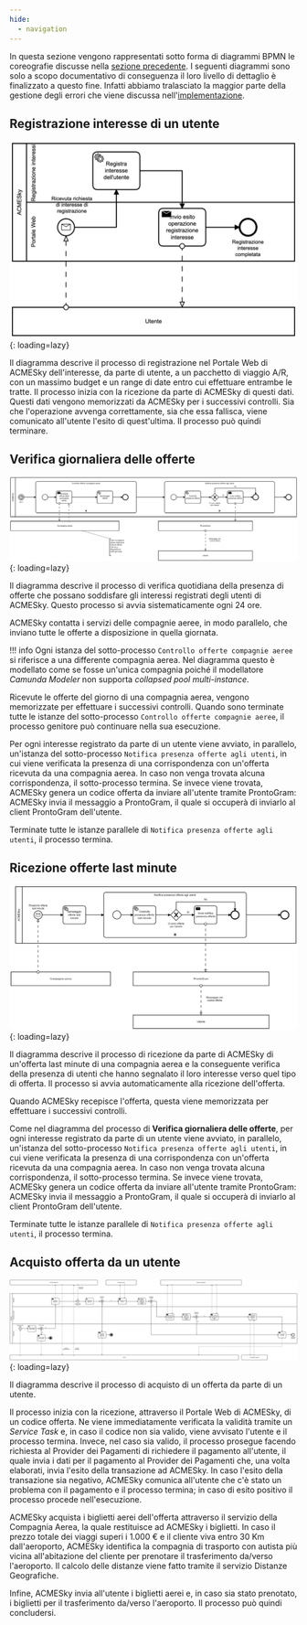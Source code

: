 ```yaml
---
hide:
  - navigation
---
```


In questa sezione vengono rappresentati sotto forma di diagrammi BPMN le coreografie discusse nella [sezione precedente](coreografie.md). I seguenti diagrammi sono solo a scopo documentativo di conseguenza il loro livello di dettaglio è finalizzato a questo fine. Infatti abbiamo tralasciato la maggior parte della gestione degli errori che viene discussa nell'[implementazione](implementazione.md).

<a name="registerInterest"></a>
## Registrazione interesse di un utente
![!BPMN processo registrazione utente](assets/bpmn/bpmn-scopo-documentativo/RegistrazioneInteresseUtente.png){: loading=lazy}

Il diagramma descrive il processo di registrazione nel Portale Web di ACMESky dell'interesse, da parte di utente, a un pacchetto di viaggio A/R, con un massimo budget e un range di date entro cui effettuare entrambe le tratte. Il processo inizia con la ricezione da parte di ACMESky di questi dati. Questi dati vengono memorizzati da ACMESky per i successivi controlli. Sia che l'operazione avvenga correttamente, sia che essa fallisca, viene comunicato all'utente l'esito di quest'ultima. Il processo può quindi terminare.

<a name="dailyCheck"></a>
## Verifica giornaliera delle offerte
![!BPMN processo verifica giornaliera delle offerte](assets/bpmn/bpmn-scopo-documentativo/VerificaGiornaliera.png){: loading=lazy}

Il diagramma descrive il processo di verifica quotidiana della presenza di offerte che possano soddisfare gli interessi registrati degli utenti di ACMESky. Questo processo si avvia sistematicamente ogni 24 ore.

ACMESky contatta i servizi delle compagnie aeree, in modo parallelo, che inviano tutte le offerte a disposizione in quella giornata.

!!! info
    Ogni istanza del sotto-processo `Controllo offerte compagnie aeree` si riferisce a una differente compagnia aerea. Nel diagramma questo è modellato come se fosse un'unica compagnia poiché il modellatore *Camunda Modeler* non supporta *collapsed pool multi-instance*.

Ricevute le offerte del giorno di una compagnia aerea, vengono memorizzate per effettuare i successivi controlli. Quando sono terminate tutte le istanze del sotto-processo `Controllo offerte compagnie aeree`, il processo genitore può continuare nella sua esecuzione.

Per ogni interesse registrato da parte di un utente viene avviato, in parallelo, un'istanza del sotto-processo `Notifica presenza offerte agli utenti`, in cui viene verificata la presenza di una corrispondenza con un'offerta ricevuta da una compagnia aerea. In caso non venga trovata alcuna corrispondenza, il sotto-processo termina. Se invece viene trovata, ACMESky genera un codice offerta da inviare all'utente tramite ProntoGram: ACMESky invia il messaggio a ProntoGram, il quale si occuperà di inviarlo al client ProntoGram dell'utente.

Terminate tutte le istanze parallele di `Notifica presenza offerte agli utenti`, il processo termina.

## Ricezione offerte last minute
![!BPMN processo ricezione offerte last minute](assets/bpmn/bpmn-scopo-documentativo/NotificaVoliLastMinute.png){: loading=lazy}

Il diagramma descrive il processo di ricezione da parte di ACMESky di un'offerta last minute di una compagnia aerea e la conseguente verifica della presenza di utenti che hanno segnalato il loro interesse verso quel tipo di offerta. Il processo si avvia automaticamente alla ricezione dell'offerta.

Quando ACMESky recepisce l'offerta, questa viene memorizzata per effettuare i successivi controlli.

Come nel diagramma del processo di **Verifica giornaliera delle offerte**, per ogni interesse registrato da parte di un utente viene avviato, in parallelo, un'istanza del sotto-processo `Notifica presenza offerte agli utenti`, in cui viene verificata la presenza di una corrispondenza con un'offerta ricevuta da una compagnia aerea. In caso non venga trovata alcuna corrispondenza, il sotto-processo termina. Se invece viene trovata, ACMESky genera un codice offerta da inviare all'utente tramite ProntoGram: ACMESky invia il messaggio a ProntoGram, il quale si occuperà di inviarlo al client ProntoGram dell'utente.

Terminate tutte le istanze parallele di `Notifica presenza offerte agli utenti`, il processo termina.

<a name="buyOffer"></a>
## Acquisto offerta da un utente
![!Diagramma BPMN che descrive l'acquisto di un'offerta](assets/bpmn/bpmn-scopo-documentativo/AcquistoOfferta.png){: loading=lazy}

Il diagramma descrive il processo di acquisto di un offerta da parte di un utente.

Il processo inizia con la ricezione, attraverso il Portale Web di ACMESky, di un codice offerta. Ne viene immediatamente verificata la validità tramite un *Service Task* e, in caso il codice non sia valido, viene avvisato l'utente e il processo termina. Invece, nel caso sia valido, il processo prosegue facendo richiesta al Provider dei Pagamenti di richiedere il pagamento all'utente, il quale invia i dati per il pagamento al Provider dei Pagamenti che, una volta elaborati, invia l'esito della transazione ad ACMESky. In caso l'esito della transazione sia negativo, ACMESky comunica all'utente che c'è stato un problema con il pagamento e il processo termina; in caso di esito positivo il processo procede nell'esecuzione.

ACMESky acquista i biglietti aerei dell'offerta attraverso il servizio della Compagnia Aerea, la quale restituisce ad ACMESky i biglietti. In caso il prezzo totale dei viaggi superi i 1.000 € e il cliente viva entro 30 Km dall'aeroporto, ACMESky identifica la compagnia di trasporto con autista più vicina all'abitazione del cliente per prenotare il trasferimento da/verso l'aeroporto. Il calcolo delle distanze viene fatto tramite il servizio Distanze Geografiche.

Infine, ACMESky invia all'utente i biglietti aerei e, in caso sia stato prenotato, i biglietti per il trasferimento da/verso l'aeroporto. Il processo può quindi concludersi. 

